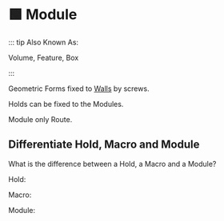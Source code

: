# 🟩 <envi>Module</envi>

::: tip Also Known As:

Volume, Feature, Box

:::

Geometric Forms fixed to [Walls](/reference/Environment/Wall/Overview) by screws.

Holds can be fixed to the Modules. 

Module only Route.


## Differentiate Hold, Macro and Module

What is the difference between a Hold, a Macro and a Module?

Hold:

Macro:

Module:
